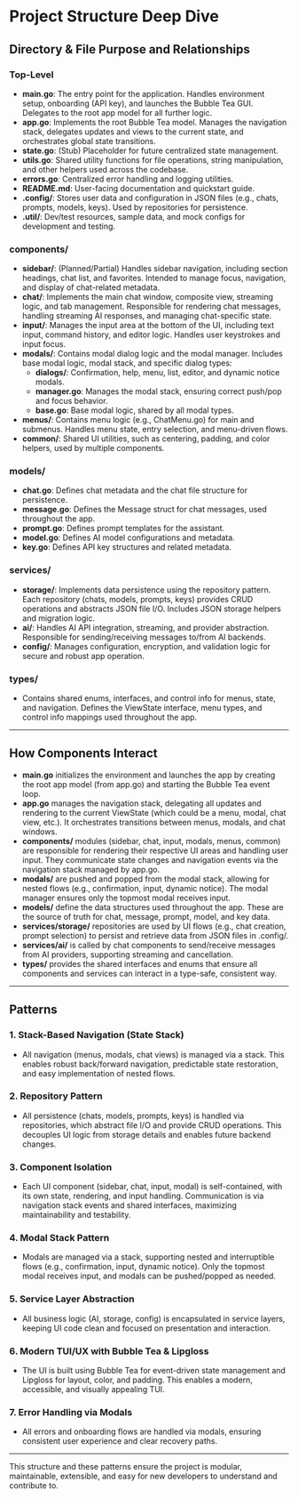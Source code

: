 # Project Structure Deep Dive

## Directory & File Purpose and Relationships

### Top-Level
- **main.go**: The entry point for the application. Handles environment setup, onboarding (API key), and launches the Bubble Tea GUI. Delegates to the root app model for all further logic.
- **app.go**: Implements the root Bubble Tea model. Manages the navigation stack, delegates updates and views to the current state, and orchestrates global state transitions.
- **state.go**: (Stub) Placeholder for future centralized state management.
- **utils.go**: Shared utility functions for file operations, string manipulation, and other helpers used across the codebase.
- **errors.go**: Centralized error handling and logging utilities.
- **README.md**: User-facing documentation and quickstart guide.
- **.config/**: Stores user data and configuration in JSON files (e.g., chats, prompts, models, keys). Used by repositories for persistence.
- **.util/**: Dev/test resources, sample data, and mock configs for development and testing.

### components/
- **sidebar/**: (Planned/Partial) Handles sidebar navigation, including section headings, chat list, and favorites. Intended to manage focus, navigation, and display of chat-related metadata.
- **chat/**: Implements the main chat window, composite view, streaming logic, and tab management. Responsible for rendering chat messages, handling streaming AI responses, and managing chat-specific state.
- **input/**: Manages the input area at the bottom of the UI, including text input, command history, and editor logic. Handles user keystrokes and input focus.
- **modals/**: Contains modal dialog logic and the modal manager. Includes base modal logic, modal stack, and specific dialog types:
  - **dialogs/**: Confirmation, help, menu, list, editor, and dynamic notice modals.
  - **manager.go**: Manages the modal stack, ensuring correct push/pop and focus behavior.
  - **base.go**: Base modal logic, shared by all modal types.
- **menus/**: Contains menu logic (e.g., ChatMenu.go) for main and submenus. Handles menu state, entry selection, and menu-driven flows.
- **common/**: Shared UI utilities, such as centering, padding, and color helpers, used by multiple components.

### models/
- **chat.go**: Defines chat metadata and the chat file structure for persistence.
- **message.go**: Defines the Message struct for chat messages, used throughout the app.
- **prompt.go**: Defines prompt templates for the assistant.
- **model.go**: Defines AI model configurations and metadata.
- **key.go**: Defines API key structures and related metadata.

### services/
- **storage/**: Implements data persistence using the repository pattern. Each repository (chats, models, prompts, keys) provides CRUD operations and abstracts JSON file I/O. Includes JSON storage helpers and migration logic.
- **ai/**: Handles AI API integration, streaming, and provider abstraction. Responsible for sending/receiving messages to/from AI backends.
- **config/**: Manages configuration, encryption, and validation logic for secure and robust app operation.

### types/
- Contains shared enums, interfaces, and control info for menus, state, and navigation. Defines the ViewState interface, menu types, and control info mappings used throughout the app.

---

## How Components Interact

- **main.go** initializes the environment and launches the app by creating the root app model (from app.go) and starting the Bubble Tea event loop.
- **app.go** manages the navigation stack, delegating all updates and rendering to the current ViewState (which could be a menu, modal, chat view, etc.). It orchestrates transitions between menus, modals, and chat windows.
- **components/** modules (sidebar, chat, input, modals, menus, common) are responsible for rendering their respective UI areas and handling user input. They communicate state changes and navigation events via the navigation stack managed by app.go.
- **modals/** are pushed and popped from the modal stack, allowing for nested flows (e.g., confirmation, input, dynamic notice). The modal manager ensures only the topmost modal receives input.
- **models/** define the data structures used throughout the app. These are the source of truth for chat, message, prompt, model, and key data.
- **services/storage/** repositories are used by UI flows (e.g., chat creation, prompt selection) to persist and retrieve data from JSON files in .config/.
- **services/ai/** is called by chat components to send/receive messages from AI providers, supporting streaming and cancellation.
- **types/** provides the shared interfaces and enums that ensure all components and services can interact in a type-safe, consistent way.

---

## Patterns

### 1. **Stack-Based Navigation (State Stack)**
- All navigation (menus, modals, chat views) is managed via a stack. This enables robust back/forward navigation, predictable state restoration, and easy implementation of nested flows.

### 2. **Repository Pattern**
- All persistence (chats, models, prompts, keys) is handled via repositories, which abstract file I/O and provide CRUD operations. This decouples UI logic from storage details and enables future backend changes.

### 3. **Component Isolation**
- Each UI component (sidebar, chat, input, modal) is self-contained, with its own state, rendering, and input handling. Communication is via navigation stack events and shared interfaces, maximizing maintainability and testability.

### 4. **Modal Stack Pattern**
- Modals are managed via a stack, supporting nested and interruptible flows (e.g., confirmation, input, dynamic notice). Only the topmost modal receives input, and modals can be pushed/popped as needed.

### 5. **Service Layer Abstraction**
- All business logic (AI, storage, config) is encapsulated in service layers, keeping UI code clean and focused on presentation and interaction.

### 6. **Modern TUI/UX with Bubble Tea & Lipgloss**
- The UI is built using Bubble Tea for event-driven state management and Lipgloss for layout, color, and padding. This enables a modern, accessible, and visually appealing TUI.

### 7. **Error Handling via Modals**
- All errors and onboarding flows are handled via modals, ensuring consistent user experience and clear recovery paths.

---

This structure and these patterns ensure the project is modular, maintainable, extensible, and easy for new developers to understand and contribute to. 